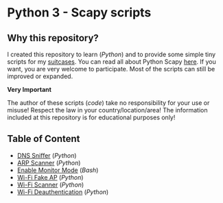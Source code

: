 # Python 3 - Scapy scripts

## Why this repository?

I created this repository to learn (_Python_) and to provide some simple tiny scripts for my [suitcases](https://softwaretester.info/suitcases-full-of-fun/). You can read all about Python Scapy [here](https://scapy.readthedocs.io/en/latest/introduction.html). If you want, you are very welcome to participate. Most of the scripts can still be improved or expanded.

**Very Important**

The author of these scripts (_code_) take no responsibility for your use or misuse! Respect the law in your country/location/area! The information included at this repository is for educational purposes only!

## Table of Content

- [DNS Sniffer](./DNSsniffer/readme.md) (_Python_)
- [ARP Scanner](./ARPScanner/readme.md) (_Python_)
- [Enable Monitor Mode](./InterfaceMonitorMode/readme.md) (_Bash_)
- [Wi-Fi Fake AP](./FakeWifiAP/readme.md) (_Python_)
- [Wi-Fi Scanner](./WifiScanner/readme.md) (_Python_)
- [Wi-Fi Deauthentication](./WifiDeauth/readme.md) (_Python_)
